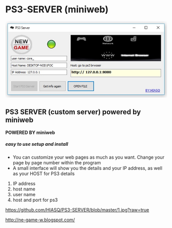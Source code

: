 # PS3-SERVER (miniweb)
![Screenshot](1.jpg)

## PS3 SERVER (custom server) powered by miniweb


**POWERED BY miniweb**
##### easy to use setup and install 
* You can customize your web pages as much as you want. Change your page by page number within the program
* A small interface will show you the details and your IP address, as well as your HOST for  PS3 
details 
1. IP address 
2. host name
3. user name
4. host and port for ps3

https://github.com/HIASQ/PS3-SERVER/blob/master/1.jpg?raw=true





http://ne-game-w.blogspot.com/

